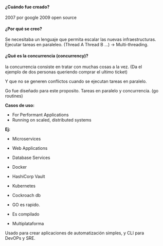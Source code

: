 #### ¿Cuándo fue creado?

2007 por google
2009 open source

#### ¿Por qué se creo?

Se necesitaba un lenguaje que permita escalar las nuevas infraestructuras.
Ejecutar tareas en paraleleo. (Thread A Thread B ...) -> Multi-threading.


#### ¿Qué es la concurrencia (concurrency)?

la concurrencia consiste en tratar con muchas cosas a la vez. (Da el ejemplo de dos personas queriendo comprar el ultimo ticket)

Y que no se generen conflictos cuando se ejecutan tareas en paralelo.


Go fue diseñado para este proposito. Tareas en paralelo y concurrencia. (go routines)


**Casos de uso:**
- For Performant Applications 
- Running on scaled, distributed systems

**Ej:**

- Microservices
- Web Applications
- Database Services

- Docker
- HashiCorp Vault
- Kubernetes
- Cockroach db


- GO es rapido.
- Es compilado
- Multiplataforma

Usado para crear aplicaciones de automatización simples, y CLI para DevOPs y SRE.
